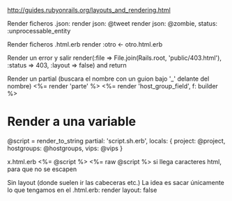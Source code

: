 http://guides.rubyonrails.org/layouts_and_rendering.html


Render ficheros .json:
render json: @tweet
render json: @zombie, status: :unprocessable_entity

Render ficheros .html.erb
render :otro <- otro.html.erb

Render un error y salir
render(:file => File.join(Rails.root, 'public/403.html'), :status => 403, :layout => false) and return

Render un partial (buscara el nombre con un guion bajo '_' delante del nombre)
<%= render 'parte' %>
<%= render 'host_group_field', f: builder %>


# Render a una variable #
@script = render_to_string partial: 'script.sh.erb', locals: { project: @project, hostgroups: @hostgroups, vips: @vips }

x.html.erb
<%= @script %>
<%= raw @script %>
  si llega caracteres html, para que no se escapen


Sin layout (donde suelen ir las cabeceras etc.)
La idea es sacar únicamente lo que tengamos en el .html.erb:
render layout: false
